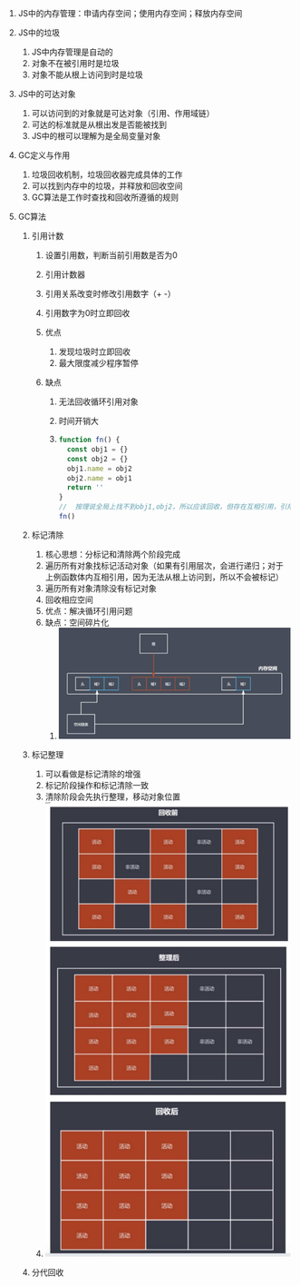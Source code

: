 1. JS中的内存管理：申请内存空间；使用内存空间；释放内存空间

2. JS中的垃圾
   1. JS中内存管理是自动的
   2. 对象不在被引用时是垃圾
   3. 对象不能从根上访问到时是垃圾
   
3. JS中的可达对象
   1. 可以访问到的对象就是可达对象（引用、作用域链）
   2. 可达的标准就是从根出发是否能被找到
   3. JS中的根可以理解为是全局变量对象
   
4. GC定义与作用

   1. 垃圾回收机制，垃圾回收器完成具体的工作
   2. 可以找到内存中的垃圾，并释放和回收空间
   3. GC算法是工作时查找和回收所遵循的规则

5. GC算法

   1. 引用计数

      1. 设置引用数，判断当前引用数是否为0

      2. 引用计数器

      3. 引用关系改变时修改引用数字（+ -）

      4. 引用数字为0时立即回收

      5. 优点

         1. 发现垃圾时立即回收
         2. 最大限度减少程序暂停

      6. 缺点

         1. 无法回收循环引用对象

         2. 时间开销大

         3. ````js
            function fn() {
              const obj1 = {}
              const obj2 = {}
              obj1.name = obj2
              obj2.name = obj1
              return ''
            }
            //	按理说全局上找不到obj1,obj2，所以应该回收，但存在互相引用，引用计数不为0，未被回收
            fn()
            ````

   2. 标记清除

      1. 核心思想：分标记和清除两个阶段完成
      2. 遍历所有对象找标记活动对象（如果有引用层次，会进行递归；对于上例函数体内互相引用，因为无法从根上访问到，所以不会被标记）
      3. 遍历所有对象清除没有标记对象
      4. 回收相应空间
      5. 优点：解决循环引用问题
      6. 缺点：空间碎片化
         1. ![avatar](../Images/标记清除缺点.png)

   3. 标记整理

      1. 可以看做是标记清除的增强
      2. 标记阶段操作和标记清除一致
      3. 清除阶段会先执行整理，移动对象位置
      4. ![avatar](../Images/标记整理流程.jpeg)

   4.  分代回收

